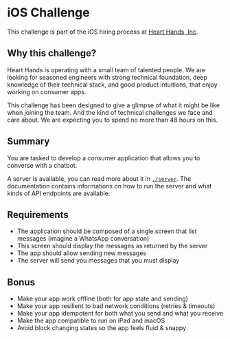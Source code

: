 # iOS Challenge

This challenge is part of the iOS hiring process at [Heart Hands,
Inc](https://hearthands.tech/).

## Why this challenge?

Heart Hands is operating with a small team of talented people. We are looking
for seasoned engineers with strong technical foundation, deep knowledge of their
technical stack, and good product intuitions, that enjoy working on consumer
apps.

This challenge has been designed to give a glimpse of what it might be like when
joining the team. And the kind of technical challenges we face and care about.
We are expecting you to spend no more than 48 hours on this.

## Summary

You are tasked to develop a consumer application that allows you to converse
with a chatbot.

A server is available, you can read more about it in [`./server`](./server). The
documentation contains informations on how to run the server and what kinds of
API endpoints are available.

## Requirements

- The application should be composed of a single screen that list messages
  (imagine a WhatsApp conversation)
- This screen should display the messages as returned by the server 
- The app should allow sending new messages
- The server will send you messages that you must display

## Bonus

- Make your app work offline (both for app state and sending)
- Make your app resilient to bad network conditions (retries & timeouts)
- Make your app idempotent for both what you send and what you receive
- Make the app compatible to run on iPad and macOS
- Avoid block changing states so the app feels fluid & snappy
